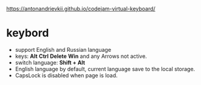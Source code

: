 https://antonandrievkii.github.io/codejam-virtual-keyboard/

# keybord

* support English and Russian language
* keys: **Alt** **Ctrl** **Delete** **Win** and any Arrows not active.
* switch language: **Shift + Alt**
* English language by default, current language save to the local storage.
* CapsLock is disabled when page is load.
